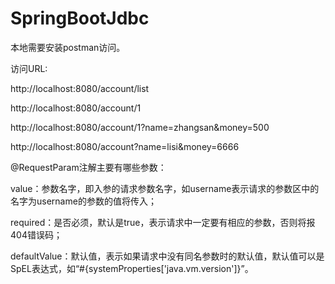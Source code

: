 # SpringBootJdbc

本地需要安装postman访问。</br>

访问URL:</br>

http://localhost:8080/account/list

http://localhost:8080/account/1

http://localhost:8080/account/1?name=zhangsan&money=500

http://localhost:8080/account?name=lisi&money=6666

@RequestParam注解主要有哪些参数：

value：参数名字，即入参的请求参数名字，如username表示请求的参数区中的名字为username的参数的值将传入；

required：是否必须，默认是true，表示请求中一定要有相应的参数，否则将报404错误码；

defaultValue：默认值，表示如果请求中没有同名参数时的默认值，默认值可以是SpEL表达式，如“#{systemProperties['java.vm.version']}”。
